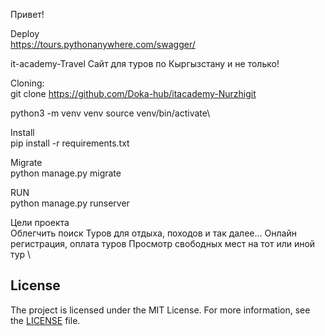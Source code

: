 Привет!

Deploy\
https://tours.pythonanywhere.com/swagger/

it-academy-Travel
Сайт для туров по Кыргызстану и не только!

Cloning: \
git clone https://github.com/Doka-hub/itacademy-Nurzhigit 

python3 -m venv venv
source venv/bin/activate\

Install\
pip install -r requirements.txt

Migrate\
python manage.py migrate

RUN\
python manage.py runserver

Цели проекта \
Облегчить поиск Туров для отдыха, походов и так далее...
Онлайн регистрация, оплата туров
Просмотр свободных мест на тот или иной тур \

## License

The project is licensed under the MIT License. For more information, see the [LICENSE](LICENSE) file.
